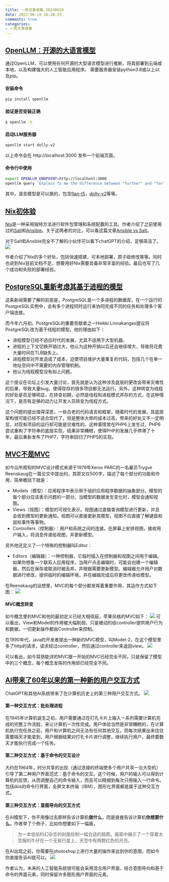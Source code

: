 ```yaml
---
title: 一周文章收集-20230619
date: 2023-06-19 16:28:13
comments: true
categories: 
- 一周文章收集
---
```


## [OpenLLM：开源的大语言模型](https://github.com/bentoml/OpenLLM)
通过OpenLLM，可以使用任何开源的大型语言模型进行推断，将其部署到云端或本地，以及构建强大的人工智能应用程序。
需要服务器安装python3.8或以上以及pip。

#### 安装命令
```sh
pip install openllm
```
#### 验证是否安装正确
```sh
$ openllm -h
```

#### 启动LLM服务器
```sh
openllm start dolly-v2
```

以上命令会在 http://localhost:3000 发布一个前端页面。

#### 命令行中使用
```sh
export OPENLLM_ENDPOINT=http://localhost:3000
openllm query 'Explain to me the difference between "further" and "farther"'
```
<!-- more -->
其中，语言模型是可以换的，包含[flan-t5](https://huggingface.co/docs/transformers/model_doc/flan-t5)，[dolly-v2](https://github.com/databrickslabs/dolly)等等。

## [Nix初体验](https://mtlynch.io/notes/nix-first-impressions/)
[Nix](https://nix.dev/)是一种采用独特方法进行软件包管理和系统配置的工具。作者介绍了之前使用过的[Salt](https://github.com/saltstack/salt)和[Ansible](https://github.com/ansible/ansible)。关于这两者的对比，可以看这篇文章[Ansible vs Salt](https://www.redhat.com/en/topics/automation/ansible-vs-salt)。

对于Salt和Ansible完全不了解的小伙伴可以看下chatGPT的介绍，足够简洁了。
![](ansible_vs_salt.png)

作者介绍了Nix的多个好处，包括快速搭建，可本地部署，原子级修改等等。同时也说到Nix目前文档不足，想要用好Nix需要具备非常丰富的经验。最后也写了几个成功和失败的部署经验。

## [PostgreSQL重新考虑其基于进程的模型](https://lwn.net/SubscriberLink/934940/3abb2d4086680b78/)
这条新闻需要了解的前提是，PostgreSQL是一个多进程的数据库，在一个运行的PostgreSQL实例中，会有多个进程同时运行来协同完成不同的任务和处理多个客户端连接。

而今年六月初，PostgreSQL的重要贡献者之一Heikki Linnakangas提议将PostgreSQL改为基于线程的模型。他的理由如下：
- 进程模型已经不适应时代的发展，尤其不适用于大型机器。
- 进程的上下文切换开销过大，他认为这种开销以后还会继续增大，导致将花费大量时间在TLB缺失上。
- 进程模型对开发造成了成本，迫使项目维护大量重复的代码，包括几个在单一地址空间中不需要的内存管理机制。
- 他认为线程模型没有如上问题。

这个提议在论坛上引发大量讨论，首先就是认为这种涉及底层的更改会带来灾难性的后果，导致大量bug，使得现存的很多项目都无法运行。另外，这种转变为线程的好处是否足够明显，在转变初期，必然是线程和进程模式并存的方式，在这种情况下，是否有足够的动力让开发人员转变为线程方式。

这个问题的提出值得深思，一些古老的代码语言和框架，随着时代的发展，其底层架构很可能已经不适合现代了，但是整体大修的成本过高，带来的好处又不一定明显，对现有项目的运行却可能是灾难性的。这种事情曾在PHP6上发生过，PHP6尝试重构了字符串的底层实现，结果非常糟糕，使得PHP的发展几乎停滞了十年，最后重新发布了PHP7，字符串回归了PHP5的实现。

## [MVC不是MVC](https://collindonnell.com/mvc-isnt-mvc)
如今众所周知的MVC设计模式来源于1979年Xerox PARC的一名雇员Trygve Reenskaug在一篇论文中提出的，其原文仅500字，描述了每个部分的功能和作用，简单概括下就是：
- Models（模型）：应用程序中表示用于组织应用程序数据的抽象部分。模型的每个部分应该表示问题的一部分。当模型的数据发生变化时，模型会通知视图。
- Views（视图）：模型的可视化表示。视图通过直接查询模型进行更新，并且会收到模型的更新通知。视图可以直接更新其模型。视图不应直接了解键盘和鼠标事件等事物。
- Controllers（控制器）：用户和系统之间的连接。在屏幕上安排视图，接收用户输入，将消息传递给视图，并更新模型。

另外他还定义了一个特殊的控制器叫Editor：
- Editors（编辑器）：一种控制器，它临时插入在控制器和视图之间用于编辑。如果你想象一个联系人应用程序，当用户点击编辑时，可能会创建一个编辑器，然后在保存或取消时被丢弃，并根据需要更新模型。编辑器允许用户对数据进行修改，提供临时的编辑环境，并在编辑完成后将更改传递给模型。

在Reenskaug的设想里，MVC的每个部分都发挥着重要作用，其运作方式如下图：
![](mvc1.png)

#### MVC概念转变
如今概念里的MVC和他的最初定义已经大相径庭，苹果风格的MVC如下：
![](mvc2.png)
可以看出，View和Model的作用被大幅削弱，只是被动的给controller提供用户行为和数据，一切更新操作都由Controller来控制。

在1990年代，java的开发者提出一种新的MVC模型，叫Model-2，在这个模型里多了http的请求，请求经过controller，然后通过controller来返回view。
![](mvc3.jpeg)

可以看出，如今耳熟能详的MVC跟一开始的MVC已经完全不同，只是保留了模型中的三个概念，每个概念发挥的作用却已经完全不同。

## [AI带来了60年以来的第一种新的用户交互方式](https://www.nngroup.com/articles/ai-paradigm/)
ChatGPT和其他AI系统带来了在计算机历史上的第三种用户交互方式。
![](UI-paradigm.jpeg)
#### 第一种交互方式：批处理进程
在1945年计算机诞生之初，用户需要通过在打孔卡片上输入一系列需要计算机完成的完整工作流程，来让计算机一次性完成。用户体验当然是非常糟糕的，在计算机执行完任务之前，用户和计算机之间无法有任何其他交互。而每次结果出来往往需要隔天才能拿到，用户根据结果对打孔卡片进行调整，继续执行用户，最终要数天才能执行完成一个任务。

#### 第二种交互方式：基于命令的交互设计
大约在1964年，时分共享的出现（通过连接的终端使多个用户共享一台大型机）引导了第二种用户界面范式：基于命令的交互。这个时候，用户的输入可以得到计算机的反馈，从而调整自己的命令输入，而且可以精细到每次只用输入一行命令。包括dos的命令行界面，全屏文本终端（IBM），图形化界面都是属于这种交互方式。

#### 第三种交互方式：意图导向的交互方式
在AI模型下，你不用像过去那样告诉计算机**做什么**，而是直接告诉计算机**你想要什么**。作者举了个例子，比如你想要如下一幅画，
> 为一本低俗科幻杂志的封面绘制一幅合适的插图，画面中展示了一个穿着太空服的牛仔在一个无氧行星上，天空中有两颗红色的月亮。

在AI出现之前，你需要在photoshop上进行大量的操作来达到你的意图，而如今你直接告诉AI就可以。
![](redmoon.jpeg)

作者认为，未来的人工智能系统很可能会采用混合用户界面，结合意图导向和基于命令的界面元素，同时保留许多图形用户界面的元素。
